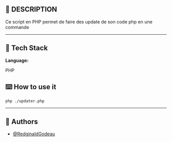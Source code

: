 ## 📑 DESCRIPTION
Ce script en PHP permet de faire des update de son code php en une commande

----------------------
## 🔧 Tech Stack

**Language:** 

PHP

## ⌨️ How to use it

```
php ./updater.php
```

----------------------

## 👦 Authors

- [@RedginaldGodeau](https://github.com/RedginaldGodeau)
